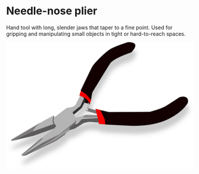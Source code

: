# Needle-nose plier

Hand tool with long, slender jaws that taper to a fine point.
Used for gripping and manipulating small objects in tight or hard-to-reach spaces.

![](../../images/pliersLCC.jpg)

